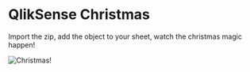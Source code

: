 # QlikSense Christmas

Import the zip, add the object to your sheet, watch the christmas magic happen!

![Christmas!]('xmas.PNG')